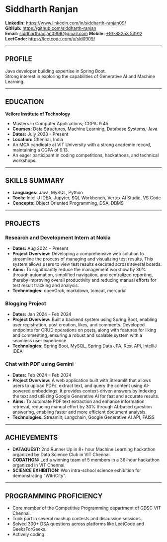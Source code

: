 # Siddharth Ranjan  
**LinkedIn:** https://www.linkedin.com/in/siddharth-ranjan09/  
**GitHub:** https://github.com/siddharth-ranjan  
**Email:** [siddharthranjan0909@gmail.com](mailto:siddharthranjan0909@gmail.com)
**Mobile:** [+91-88253 53912](tel:+918825353912)  
**LeetCode:** https://leetcode.com/u/sid0909/  

---

## **PROFILE**  
Java developer building expertise in Spring Boot.  
Strong interest in exploring the capabilities of Generative AI and Machine Learning.

---

## **EDUCATION**  
**Vellore Institute of Technology**  
- Masters in Computer Applications; CGPA: 9.45  
- **Courses:** Data Structures, Machine Learning, Database Systems, Java  
- **Dates:** July 2023 - Present  
- **Location:** Chennai, India  
- An MCA candidate at VIT University with a strong academic record, maintaining a CGPA of 9.13.  
- An eager participant in coding competitions, hackathons, and technical workshops.

---

## **SKILLS SUMMARY**  
- **Languages:** Java, MySQL, Python  
- **Tools:** IntelliJ IDEA, Jupyter, SQL Workbench, Vertex AI Studio, VS Code  
- **Concepts:** Object Oriented Programming, DSA, DBMS  

---

## **PROJECTS**  

### **Research and Development Intern at Nokia**  
- **Dates:** Aug 2024 – Present  
- **Project Overview:** Developing a comprehensive web solution to streamline the process of managing and visualizing test results. This system allows users to view test results executed across several boards.  
- **Aims:** To significantly reduce the management workflow by 30% through automation, simplified navigation, and centralized reporting, thereby improving overall productivity and reducing manual efforts for test result tracking and analysis.  
- **Technologies:** openGrok, markdown, tomcat, mercurial  

### **Blogging Project**  
- **Dates:** Jan 2024 – Feb 2024  
- **Project Overview:** Built a backend system using Spring Boot, enabling user registration, post creation, likes, and comments. Developed endpoints for CRUD operations on posts, along with features for liking and commenting, ensuring a robust and scalable system with a seamless user experience.  
- **Technologies:** Spring Boot, MySQL, Spring Data JPA, Rest API, IntelliJ IDEA  

### **Chat with PDF using Gemini**  
- **Dates:** Feb 2024 – Feb 2024  
- **Project Overview:** A web application built with Streamlit that allows users to upload PDFs, extract text, and query the content using AI-powered embeddings. It provides context-driven answers by indexing the text and utilizing Google Generative AI for fast and accurate results.  
- **Aims:** To automate PDF text extraction and enhance information retrieval, reducing manual effort by 30% through AI-based question answering, enabling faster and more efficient document analysis.  
- **Technologies:** Streamlit, Langchain, Google Generative AI API, FAISS  

---

## **ACHIEVEMENTS**  
- **DATAQUEST:** 2nd Runner Up in 8+ hour Machine Learning hackathon organized by Data Science Club in VIT Chennai.  
- **CODATHON:** Led a winning team of 5 members in a 36-hour hackathon organized in VIT Chennai.  
- **SCIENCE EXHIBITION:** Won intra-school science exhibition for demonstrating "WitriCity".  

---

## **PROGRAMMING PROFICIENCY**  
- Core member of the Competitive Programming department of GDSC VIT Chennai.  
- Took part in several mashup contests and discussion sessions.  
- Solved 300+ DSA questions across platforms like LeetCode and GeeksForGeeks.  
- Actively coding.  
